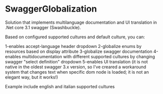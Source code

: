 # SwaggerGlobalization
Solution that implements multilanguage documentation and UI translation in .Net core 3.1 swagger (Swashbuckle).

Based on configured supported cultures and default culture, you can:

1-enables accept-language header dropdown
2-globalize enums by resources based on display attribute
3-globalize swagger documentation
4-enables multidocumentation with different supported cultures by changing swagger "select definition" dropdown
5-enables UI translation (it is not native in the oldest swagger 3.x version, so I've creared a workaround system that changes text when specific dom node is loaded; it is not an elegant way, but it works!)

Example include english and italian supported cultures
